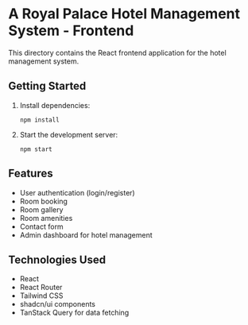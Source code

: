 
# A Royal Palace Hotel Management System - Frontend

This directory contains the React frontend application for the hotel management system.

## Getting Started

1. Install dependencies:
   ```
   npm install
   ```

2. Start the development server:
   ```
   npm start
   ```

## Features

- User authentication (login/register)
- Room booking
- Room gallery
- Room amenities
- Contact form
- Admin dashboard for hotel management

## Technologies Used

- React
- React Router
- Tailwind CSS
- shadcn/ui components
- TanStack Query for data fetching
